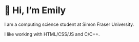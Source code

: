 # 👋 Hi, I’m Emily

I am a computing science student at Simon Fraser University.

I like working with HTML/CSS/JS and C/C++. 

<!---
eMongoose/eMongoose is a ✨ special ✨ repository because its `README.md` (this file) appears on your GitHub profile.
You can click the Preview link to take a look at your changes.
--->
